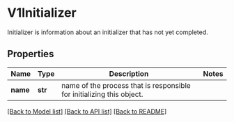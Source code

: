 # V1Initializer

Initializer is information about an initializer that has not yet completed.
## Properties
Name | Type | Description | Notes
------------ | ------------- | ------------- | -------------
**name** | **str** | name of the process that is responsible for initializing this object. | 

[[Back to Model list]](../README.md#documentation-for-models) [[Back to API list]](../README.md#documentation-for-api-endpoints) [[Back to README]](../README.md)


